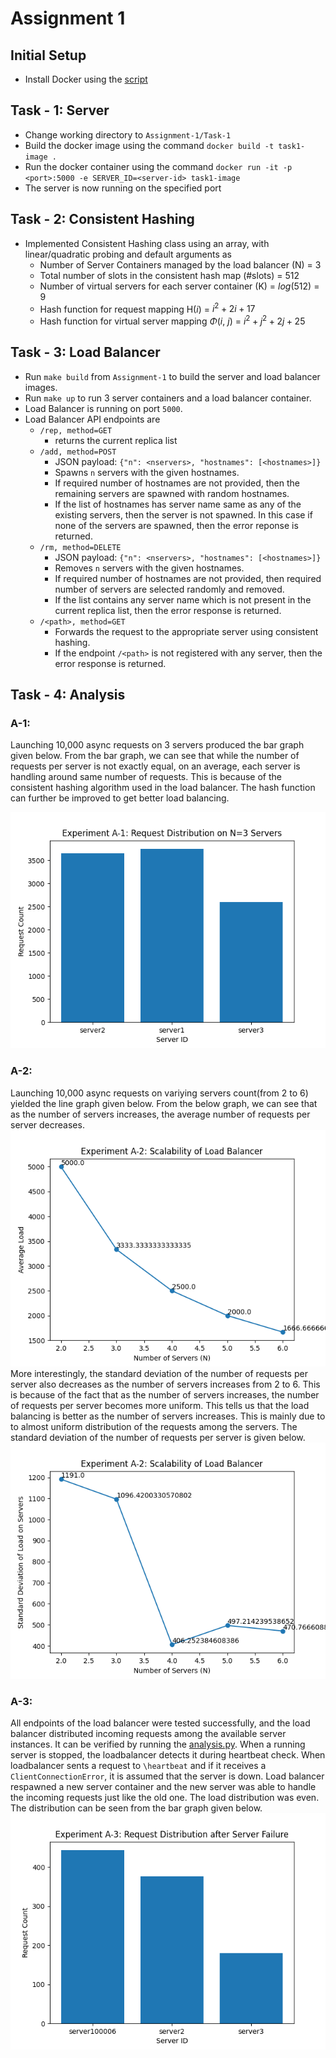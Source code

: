 # Assignment 1

## Initial Setup

- Install Docker using the [script](./docker_install.sh)

## Task - 1: Server

- Change working directory to `Assignment-1/Task-1`
- Build the docker image using the command `docker build -t task1-image .`
- Run the docker container using the command `docker run -it -p <port>:5000 -e SERVER_ID=<server-id> task1-image`
- The server is now running on the specified port

## Task - 2: Consistent Hashing

- Implemented Consistent Hashing class using an array, with linear/quadratic probing and default arguments as
    - Number of Server Containers managed by the load balancer (N) = 3
    - Total number of slots in the consistent hash map (#slots) = 512
    - Number of virtual servers for each server container (K) = $log$(512) = 9
    - Hash function for request mapping H($i$) = $i^2 + 2i + 17$
    - Hash function for virtual server mapping $Φ$($i$, $j$) = $i^2 + j^2 + 2j + 25$

## Task - 3: Load Balancer

- Run `make build` from `Assignment-1` to build the server and load balancer images.
- Run `make up` to run 3 server containers and a load balancer container.
- Load Balancer is running on port `5000`.
- Load Balancer API endpoints are
    - `/rep, method=GET`
        - returns the current replica list
    - `/add, method=POST`
        - JSON payload: `{"n": <nservers>, "hostnames": [<hostnames>]}`
        - Spawns `n` servers with the given hostnames.
        - If required number of hostnames are not provided, then the remaining servers are spawned with random hostnames.
        - If the list of hostnames has server name same as any of the existing servers, then the server is not spawned. In this case if none of the servers are spawned, then the error reponse is returned.
    - `/rm, method=DELETE`
        - JSON payload: `{"n": <nservers>, "hostnames": [<hostnames>]}`
        - Removes `n` servers with the given hostnames.
        - If required number of hostnames are not provided, then required number of servers are selected randomly and removed.
        - If the list contains any server name which is not present in the current replica list, then the error response is returned.
    - `/<path>, method=GET`
        - Forwards the request to the appropriate server using consistent hashing.
        - If the endpoint `/<path>` is not registered with any server, then the error response is returned.

## Task - 4: Analysis
### A-1:
Launching 10,000 async requests on 3 servers produced the bar graph given below. From the bar graph, we can see that while the number of requests per server is not exactly equal, on an average, each server is handling around same number of requests. This is because of the consistent hashing algorithm used in the load balancer. The hash function can further be improved to get better load balancing.

![A-1](./Task-4/results/A1.png)

### A-2:
Launching 10,000 async requests on variying servers count(from 2 to 6) yielded the line graph given below.
From the below graph, we can see that as the number of servers increases, the average number of requests per server decreases.
![A-2-mean](./Task-4/results/A2-mean.png)\
More interestingly, the standard deviation of the number of requests per server also decreases as the number of servers increases from 2 to 6. This is because of the fact that as the number of servers increases, the number of requests per server becomes more uniform. This tells us that the load balancing is better as the number of servers increases. This is mainly due to to almost uniform distribution of the requests among the servers. The standard deviation of the number of requests per server is given below. 
![A-2-err](./Task-4/results/A2-err.png)

### A-3:
All endpoints of the load balancer were tested successfully, and the load balancer distributed incoming requests among the available server instances. It can be verified by running the [analysis.py](./Task-4/analysis.py). When a running server is stopped, the loadbalancer detects it during heartbeat check. When loadbalancer sents a request to `\heartbeat` and if it receives a `ClientConnectionError`, it is assumed that the server is down. Load balancer respawned a new server container and the new server was able to handle the incoming requests just like the old one. The load distribution was even. The distribution can be seen from the bar graph given below.
![A-3](./Task-4/results/A3.png)
